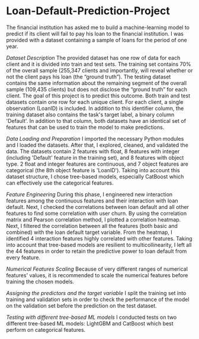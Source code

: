 # Loan-Default-Prediction-Project

The financial institution has asked me to build a machine-learning model to predict if its client will fail to pay his loan to the financial institution. I was provided with a dataset containing a sample of loans for the period of one year.

*Dataset Description*
The provided dataset has one row of data for each client and it is divided into train and test sets. The training set contains 70% of the overall sample (255,347 clients and importantly, will reveal whether or not the client pays his loan (the “ground truth”). The testing dataset contains the same information about the remaining segment of the overall sample (109,435 clients) but does not disclose the “ground truth” for each client. The goal of this project is to predict this outcome. Both train and test datasets contain one row for each unique client. For each client, a single observation (LoanID) is included. In addition to this identifier column, the training dataset also contains the task's target label, a binary column 'Default'. In addition to that column, both datasets have an identical set of features that can be used to train the model to make predictions.

*Data Loading and Preparation*
I imported the necessary Python modules and I loaded the datasets. After that, I explored, cleaned, and validated the data. The datasets contain 2 features with float, 8 features with integer (including 'Default' feature in the training set), and 8 features with object type. 2 float and integer features are continuous, and 7 object features are categorical (the 8th object feature is 'LoanID'). Taking into account this dataset structure, I chose tree-based models, especially CatBoost which can effectively use the categorical features.

*Feature Engineering*
During this phase, I engineered new interaction features among the continuous features and their interaction with loan default. Next, I checked the correlations between loan default and all other features to find some correlation with user churn.
By using the correlation matrix and Pearson correlation method, I plotted a correlation heatmap.
Next, I filtered the correlation between all the features (both basic and combined) with the loan default target variable. From the heatmap, I identified 4 interaction features highly correlated with other features. Taking into account that tree-based models are resilient to multicollinearity, I left all the 44 features in order to retain the predictive power to loan default from every feature.

*Numerical Features Scaling*
Because of very different ranges of numerical features' values, it is recommended to scale the numerical features before training the chosen models.

*Assigning the predictors and the target variable*
I split the training set into training and validation sets in order to check the performance of the model on the validation set before the prediction on the test dataset.

*Testing with different tree-based ML models*
I conducted tests on two different tree-based ML models: LightGBM and CatBoost which best perform on categorical features.
